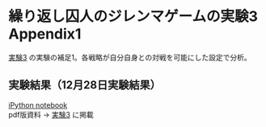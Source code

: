 # 繰り返し囚人のジレンマゲームの実験3 Appendix1

[実験3](../experiment3) の実験の補足1。各戦略が自分自身との対戦を可能にした設定で分析。

## 実験結果（12月28日実験結果）
[iPython notebook](http://nbviewer.ipython.org/github/myuuuuun/RepeatedMatrixGame/blob/master/PrisonersDilemma/experiment3/Experiment-2015-11-30.ipynb)  
pdf版資料 → [実験3](../experiment3) に掲載








